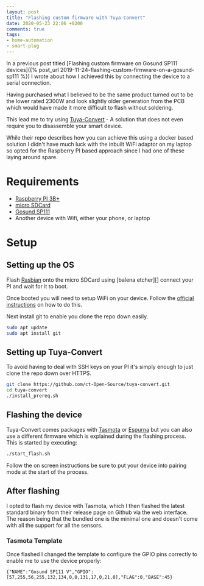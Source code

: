 ```yaml
---
layout: post
title: "Flashing custom firmware with Tuya-Convert"
date: 2020-05-23 22:06 +0200
comments: true
tags:
- home-automation
- smart-plug
---
```


In a previous post titled [Flashing custom firmware on Gosund SP111 devices]({% post_url 2019-11-24-flashing-custom-firmware-on-a-gosund-sp111 %}) I wrote about how I achieved this by connecting the device to a serial connection.

Having purchased what I believed to be the same product turned out to be the lower rated 2300W and look slightly older generation from the PCB which would have made it more difficult to flash without soldering.

This lead me to try using [Tuya-Convert][0] - A solution that does not even require you to disassemble your smart device. 

While their repo describes how you can achieve this using a docker based solution I didn't have much luck with the inbuilt WiFi adaptor on my laptop so opted for the Raspberry PI based approach since I had one of these laying around spare.

# Requirements

- [Raspberry PI 3B+][1]
- [micro SDCard][2]
- [Gosund SP111][3]
- Another device with Wifi, either your phone, or laptop

# Setup

## Setting up the OS

Flash [Rasbian][4] onto the micro SDCard using [balena etcher][] connect your PI and wait for it to boot.

Once booted you will need to setup WiFi on your device. Follow the [official instructions][5] on how to do this.

Next install git to enable you clone the repo down easily.

```bash
sudo apt update
sudo apt install git
```

## Setting up Tuya-Convert

To avoid having to deal with SSH keys on your PI it's simply enough to just clone the repo down over HTTPS.

```bash
git clone https://github.com/ct-Open-Source/tuya-convert.git
cd tuya-convert
./install_prereq.sh
```

## Flashing the device

Tuya-Convert comes packages with [Tasmota][6] or [Espurna][7] but you can also use a different firmware which is explained during the flashing process. This is started by executing:

```bash
./start_flash.sh
```

Follow the on screen instructions be sure to put your device into pairing mode at the start of the process.

## After flashing

I opted to flash my device with Tasmota, which I then flashed the latest standard binary from their release page on Github via the web interface. The reason being that the bundled one is the minimal one and doesn't come with all the support for all the sensors.

### Tasmota Template

Once flashed I changed the template to configure the GPIO pins correctly to enable me to use the device properly:

```
{"NAME":"Gosund SP111 V","GPIO":[57,255,56,255,132,134,0,0,131,17,0,21,0],"FLAG":0,"BASE":45}
```


[0]: https://github.com/ct-Open-Source/tuya-convert
[1]: https://affiliate.malachisoord.com/t/c373281f-2a9e-42af-bc1e-db0f01ae12b1
[2]: https://affiliate.malachisoord.com/t/27d86c77-e3e8-4e21-abc9-2be97e2003b4
[3]: https://affiliate.malachisoord.com/t/940fc6b7-d20a-46d7-b6bb-2f6bdcaaed7b
[4]: https://www.raspberrypi.org/downloads/raspbian/
[5]: https://www.raspberrypi.org/documentation/configuration/wireless/wireless-cli.md
[6]: https://tasmota.github.io/docs/#/Home
[7]: https://github.com/xoseperez/espurna
[8]: https://www.balena.io/etcher/
